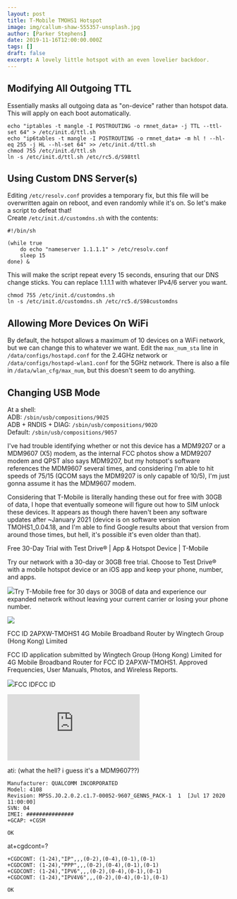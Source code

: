 ```yaml
---
layout: post
title: T-Mobile TMOHS1 Hotspot
image: img/callum-shaw-555357-unsplash.jpg
author: [Parker Stephens]
date: 2019-11-16T12:00:00.000Z
tags: []
draft: false
excerpt: A lovely little hotspot with an even lovelier backdoor.
---
```

## Modifying All Outgoing TTL

Essentially masks all outgoing data as "on-device" rather than hotspot data. This will apply on each boot automatically.

```text
echo "iptables -t mangle -I POSTROUTING -o rmnet_data+ -j TTL --ttl-set 64" > /etc/init.d/ttl.sh
echo "ip6tables -t mangle -I POSTROUTING -o rmnet_data+ -m hl ! --hl-eq 255 -j HL --hl-set 64" >> /etc/init.d/ttl.sh
chmod 755 /etc/init.d/ttl.sh
ln -s /etc/init.d/ttl.sh /etc/rc5.d/S98ttl

```

## Using Custom DNS Server(s)

Editing  `/etc/resolv.conf`  provides a temporary fix, but this file will be overwritten again on reboot, and even randomly while it's on. So let's make a script to defeat that!  
Create  `/etc/init.d/customdns.sh`  with the contents:

```text
#!/bin/sh

(while true
    do echo "nameserver 1.1.1.1" > /etc/resolv.conf
    sleep 15
done) &

```

This will make the script repeat every 15 seconds, ensuring that our DNS change sticks. You can replace 1.1.1.1 with whatever IPv4/6 server you want.

```text
chmod 755 /etc/init.d/customdns.sh
ln -s /etc/init.d/customdns.sh /etc/rc5.d/S98customdns

```

## Allowing More Devices On WiFi

By default, the hotspot allows a maximum of 10 devices on a WiFi network, but we can change this to whatever we want. Edit the  `max_num_sta`  line in  `/data/configs/hostapd.conf`  for the 2.4GHz network or  `/data/configs/hostapd-wlan1.conf`  for the 5GHz network. There is also a file in  `/data/wlan_cfg/max_num`, but this doesn't seem to do anything.

## Changing USB Mode

At a shell:  
ADB:  `/sbin/usb/compositions/9025`  
ADB + RNDIS + DIAG:  `/sbin/usb/compositions/902D`  
Default:  `/sbin/usb/compositions/9057`

I've had trouble identifying whether or not this device has a MDM9207 or a MDM9607 (X5) modem, as the internal FCC photos show a MDM9207 modem and QPST also says MDM9207, but my hotspot's software references the MDM9607 several times, and considering I'm able to hit speeds of 75/15 (QCOM says the MDM9207 is only capable of 10/5), I'm just gonna assume it has the MDM9607 modem.

Considering that T-Mobile is literally handing these out for free with 30GB of data, I hope that eventually someone will figure out how to SIM unlock these devices. It appears as though there haven't been any software updates after ~January 2021 (device is on software version TMOHS1_0.04.18, and I'm able to find Google results about that version from around those times, but hell, it's possible it's even older than that).

[](https://www.t-mobile.com/offers/free-trial)

Free 30-Day Trial with Test Drive® | App & Hotspot Device | T-Mobile

Try our network with a 30-day or 30GB free trial. Choose to Test Drive® with a mobile hotspot device or an iOS app and keep your phone, number, and apps.

![](https://www.t-mobile.com/favicon.ico)Try T-Mobile free for 30 days or 30GB of data and experience our expanded network without leaving your current carrier or losing your phone number.

![](https://cdn.tmobile.com/content/dam/t-mobile/assets/backgrounds/hero/general/358590-fade-bg-23.desktop.png)

[](https://fccid.io/2APXW-TMOHS1)

FCC ID 2APXW-TMOHS1 4G Mobile Broadband Router by Wingtech Group (Hong Kong) Limited

FCC ID application submitted by Wingtech Group (Hong Kong) Limited for 4G Mobile Broadband Router for FCC ID 2APXW-TMOHS1. Approved Frequencies, User Manuals, Photos, and Wireless Reports.

![](https://fccid.io/logo.png)FCC IDFCC ID

![](https://fccid.io/png.php?id=4987085&page=0)

ati: (what the hell? i guess it's a MDM9607??)

```text
Manufacturer: QUALCOMM INCORPORATED
Model: 4108
Revision: MPSS.JO.2.0.2.c1.7-00052-9607_GENNS_PACK-1  1  [Jul 17 2020 11:00:00]
SVN: 04
IMEI: ###############
+GCAP: +CGSM

OK

```

at+cgdcont=?

```text
+CGDCONT: (1-24),"IP",,,(0-2),(0-4),(0-1),(0-1)
+CGDCONT: (1-24),"PPP",,,(0-2),(0-4),(0-1),(0-1)
+CGDCONT: (1-24),"IPV6",,,(0-2),(0-4),(0-1),(0-1)
+CGDCONT: (1-24),"IPV4V6",,,(0-2),(0-4),(0-1),(0-1)

OK
```